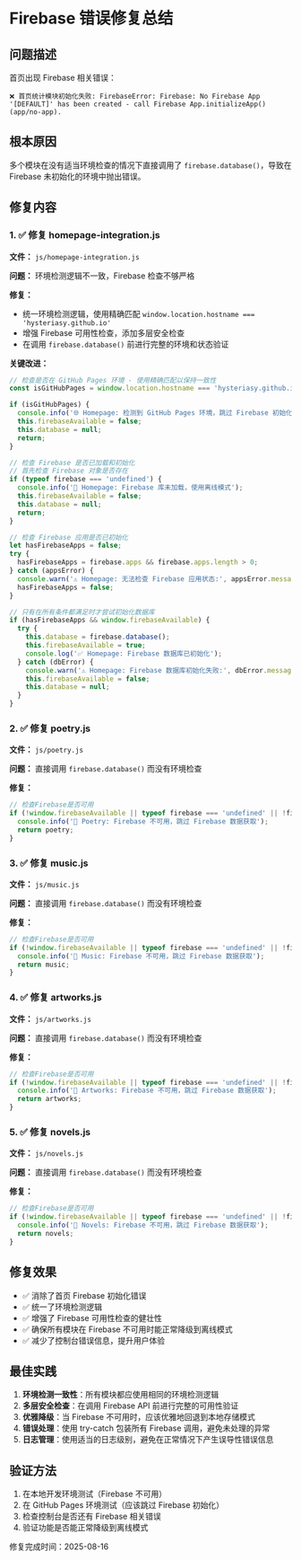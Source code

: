 # Firebase 错误修复总结

## 问题描述

首页出现 Firebase 相关错误：
```
❌ 首页统计模块初始化失败: FirebaseError: Firebase: No Firebase App '[DEFAULT]' has been created - call Firebase App.initializeApp() (app/no-app).
```

## 根本原因

多个模块在没有适当环境检查的情况下直接调用了 `firebase.database()`，导致在 Firebase 未初始化的环境中抛出错误。

## 修复内容

### 1. ✅ 修复 homepage-integration.js

**文件：** `js/homepage-integration.js`

**问题：** 环境检测逻辑不一致，Firebase 检查不够严格

**修复：**
- 统一环境检测逻辑，使用精确匹配 `window.location.hostname === 'hysteriasy.github.io'`
- 增强 Firebase 可用性检查，添加多层安全检查
- 在调用 `firebase.database()` 前进行完整的环境和状态验证

**关键改进：**
```javascript
// 检查是否在 GitHub Pages 环境 - 使用精确匹配以保持一致性
const isGitHubPages = window.location.hostname === 'hysteriasy.github.io';

if (isGitHubPages) {
  console.info('🌐 Homepage: 检测到 GitHub Pages 环境，跳过 Firebase 初始化');
  this.firebaseAvailable = false;
  this.database = null;
  return;
}

// 检查 Firebase 是否已加载和初始化
// 首先检查 Firebase 对象是否存在
if (typeof firebase === 'undefined') {
  console.info('📱 Homepage: Firebase 库未加载，使用离线模式');
  this.firebaseAvailable = false;
  this.database = null;
  return;
}

// 检查 Firebase 应用是否已初始化
let hasFirebaseApps = false;
try {
  hasFirebaseApps = firebase.apps && firebase.apps.length > 0;
} catch (appsError) {
  console.warn('⚠️ Homepage: 无法检查 Firebase 应用状态:', appsError.message);
  hasFirebaseApps = false;
}

// 只有在所有条件都满足时才尝试初始化数据库
if (hasFirebaseApps && window.firebaseAvailable) {
  try {
    this.database = firebase.database();
    this.firebaseAvailable = true;
    console.log('✅ Homepage: Firebase 数据库已初始化');
  } catch (dbError) {
    console.warn('⚠️ Homepage: Firebase 数据库初始化失败:', dbError.message);
    this.firebaseAvailable = false;
    this.database = null;
  }
}
```

### 2. ✅ 修复 poetry.js

**文件：** `js/poetry.js`

**问题：** 直接调用 `firebase.database()` 而没有环境检查

**修复：**
```javascript
// 检查Firebase是否可用
if (!window.firebaseAvailable || typeof firebase === 'undefined' || !firebase.apps || !firebase.apps.length) {
  console.info('📱 Poetry: Firebase 不可用，跳过 Firebase 数据获取');
  return poetry;
}
```

### 3. ✅ 修复 music.js

**文件：** `js/music.js`

**问题：** 直接调用 `firebase.database()` 而没有环境检查

**修复：**
```javascript
// 检查Firebase是否可用
if (!window.firebaseAvailable || typeof firebase === 'undefined' || !firebase.apps || !firebase.apps.length) {
  console.info('📱 Music: Firebase 不可用，跳过 Firebase 数据获取');
  return music;
}
```

### 4. ✅ 修复 artworks.js

**文件：** `js/artworks.js`

**问题：** 直接调用 `firebase.database()` 而没有环境检查

**修复：**
```javascript
// 检查Firebase是否可用
if (!window.firebaseAvailable || typeof firebase === 'undefined' || !firebase.apps || !firebase.apps.length) {
  console.info('📱 Artworks: Firebase 不可用，跳过 Firebase 数据获取');
  return artworks;
}
```

### 5. ✅ 修复 novels.js

**文件：** `js/novels.js`

**问题：** 直接调用 `firebase.database()` 而没有环境检查

**修复：**
```javascript
// 检查Firebase是否可用
if (!window.firebaseAvailable || typeof firebase === 'undefined' || !firebase.apps || !firebase.apps.length) {
  console.info('📱 Novels: Firebase 不可用，跳过 Firebase 数据获取');
  return novels;
}
```

## 修复效果

- ✅ 消除了首页 Firebase 初始化错误
- ✅ 统一了环境检测逻辑
- ✅ 增强了 Firebase 可用性检查的健壮性
- ✅ 确保所有模块在 Firebase 不可用时能正常降级到离线模式
- ✅ 减少了控制台错误信息，提升用户体验

## 最佳实践

1. **环境检测一致性**：所有模块都应使用相同的环境检测逻辑
2. **多层安全检查**：在调用 Firebase API 前进行完整的可用性验证
3. **优雅降级**：当 Firebase 不可用时，应该优雅地回退到本地存储模式
4. **错误处理**：使用 try-catch 包装所有 Firebase 调用，避免未处理的异常
5. **日志管理**：使用适当的日志级别，避免在正常情况下产生误导性错误信息

## 验证方法

1. 在本地开发环境测试（Firebase 不可用）
2. 在 GitHub Pages 环境测试（应该跳过 Firebase 初始化）
3. 检查控制台是否还有 Firebase 相关错误
4. 验证功能是否能正常降级到离线模式

修复完成时间：2025-08-16
